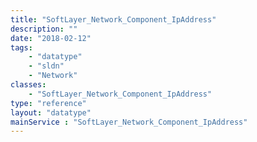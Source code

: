 ```yaml
---
title: "SoftLayer_Network_Component_IpAddress"
description: ""
date: "2018-02-12"
tags:
    - "datatype"
    - "sldn"
    - "Network"
classes:
    - "SoftLayer_Network_Component_IpAddress"
type: "reference"
layout: "datatype"
mainService : "SoftLayer_Network_Component_IpAddress"
---
```


